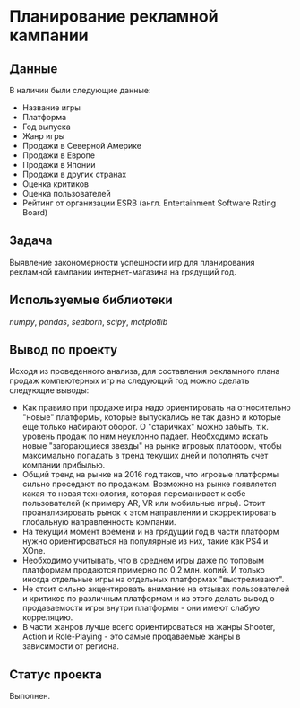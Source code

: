 # Планирование рекламной кампании

## Данные
В наличии были следующие данные:
- Название игры
- Платформа
- Год выпуска
- Жанр игры
- Продажи в Северной Америке
- Продажи в Европе
- Продажи в Японии
- Продажи в других странах
- Оценка критиков
- Оценка пользователей
- Рейтинг от организации ESRB (англ. Entertainment Software Rating Board)

## Задача
Выявление закономерности успешности игр для планирования рекламной кампании интернет-магазина на грядущий год.

## Используемые библиотеки
*numpy*, *pandas*, *seaborn*, *scipy*, *matplotlib*

## Вывод по проекту
Исходя из проведенного анализа, для составления рекламного плана продаж компьютерных игр на следующий год можно сделать следующие выводы:
 * Как правило при продаже игра надо ориентировать на относительно "новые" платформы, которые выпускались не так давно и которые еще только набирают оборот. О "старичках" можно забыть, т.к. уровень продаж по ним неуклонно падает. Необходимо искать новые "загорающиеся звезды" на рынке игровых платформ, чтобы максимально попадать в тренд текущих дней и пополнять счет компании прибылью.
 * Общий тренд на рынке на 2016 год таков, что игровые платформы сильно проседают по продажам. Возможно на рынке появляется какая-то новая технология, которая переманивает к себе пользователей (к примеру AR, VR или мобильные игры). Стоит проанализировать рынок к этом направлении и скорректировать глобальную направленность компании.
 * На текущий момент времени и на грядущий год в части платформ нужно ориентироваться на популярные из них, такие как PS4 и XOne.
 * Необходимо учитывать, что в среднем игры даже по топовым платформам продаются примерно по 0.2 млн. копий. И только иногда отдельные игры на отдельных платформах "выстреливают".
 * Не стоит сильно акцентировать внимание на отзывах пользователей и критиков по различным платформам и из этого делать вывод о продаваемости игры внутри платформы - они имеют слабую корреляцию.
 * В части жанров лучше всего ориентироваться на жанры Shooter, Action и Role-Playing - это самые продаваемые жанры в зависимости от региона.

## Статус проекта
Выполнен.